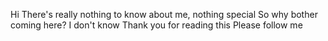 Hi
There's really nothing to know about me, nothing special
So why bother coming here?
I don't know
Thank you for reading this
Please follow me
